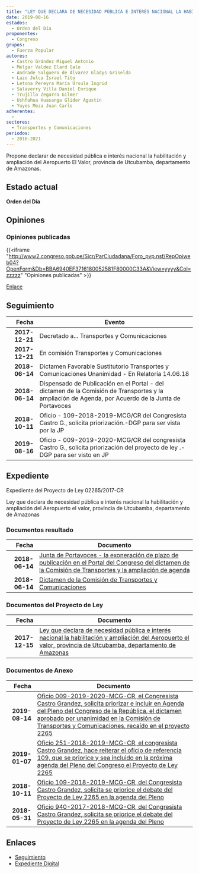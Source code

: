 ```yaml
---
title: "LEY QUE DECLARA DE NECESIDAD PÚBLICA E INTERÉS NACIONAL LA HABILITACIÓN Y AMPLIACIÓN DEL AEROPUERTO EL VALOR, PROVINCIA DE UTCUBAMBA, DEPARTAMENTO DE AMAZONAS"
date: 2019-08-16
estados: 
  - Orden del Día
proponentes: 
  - Congreso
grupos: 
  - Fuerza Popular
autores: 
  - Castro Grández Miguel Antonio
  - Melgar Valdez Elard Galo
  - Andrade Salguero de Álvarez Gladys Griselda
  - Lazo Julca Israel Tito
  - Letona Pereyra María Úrsula Ingrid
  - Salaverry Villa Daniel Enrique
  - Trujillo Zegarra Gilmer
  - Ushñahua Huasanga Glider Agustín
  - Yuyes Meza Juan Carlo
adherentes: 
  - 
sectores: 
  - Transportes y Comunicaciones
periodos: 
  - 2016-2021
---
```


Propone declarar de necesidad pública e interés nacional la habilitación y ampliación del Aeropuerto El Valor, provincia de Utcubamba, departamento de Amazonas.


## Estado actual

**Orden del Día**

## Opiniones

### Opiniones publicadas

{{<iframe "http://www2.congreso.gob.pe/Sicr/ParCiudadana/Foro_pvp.nsf/RepOpiweb04?OpenForm&Db=BBA6940EF3716180052581F80000C33A&View=yyyy&Col=zzzzz" "Opiniones publicadas" >}}

[Enlace](http://www2.congreso.gob.pe/Sicr/ParCiudadana/Foro_pvp.nsf/RepOpiweb04?OpenForm&Db=BBA6940EF3716180052581F80000C33A&View=yyyy&Col=zzzzz)

## Seguimiento

| Fecha | Evento |
|------:|--------|
| **2017-12-21** | Decretado a... Transportes y Comunicaciones|
| **2017-12-21** | En comisión Transportes y Comunicaciones|
| **2018-06-14** | Dictamen Favorable Sustitutorio Transportes y Comunicaciones Unanimidad - En Relatoría 14.06.18|
| **2018-06-14** | Dispensado de Publicación en el Portal - del dictamen de la Comisión de Transportes y la ampliación de Agenda, por Acuerdo de la Junta de Portavoces|
| **2018-10-11** | Oficio - 109-2018-2019-MCG/CR del Congresista Castro G., solicita priorización.-DGP para ser vista por la JP|
| **2019-08-16** | Oficio - 009-2019-2020-MCG/CR del congresista Castro G., solicita priorización del proyecto de ley .-DGP para ser visto en JP|


## Expediente

Expediente del Proyecto de Ley 02265/2017-CR

Ley que declara de necesidad pública e interés nacional la habilitación y ampliación del Aeropuerto el valor, provincia de Utcubamba, departamento de Amazonas


### Documentos resultado

| Fecha | Documento |
|------:|--------|
| **2018-06-14** | [Junta de Portavoces - la exoneración de plazo de publicación en el Portal del Congreso del dictamen de la Comisión de Transportes y la ampliación de agenda](http://www.leyes.congreso.gob.pe/Documentos/2016_2021/Acuerdos/Junta_Portavoces/AJP0226520180614.pdf) |
| **2018-06-14** | [Dictamen de la Comisión de Transportes y Comunicaciones](http://www.leyes.congreso.gob.pe/Documentos/2016_2021/Seguimiento_de_Proyectos_de_Ley/00940PL20170614.pdf) |

### Documentos del Proyecto de Ley

| Fecha | Documento |
|------:|--------|
| **2017-12-15** | [Ley que declara de necesidad pública e interés nacional la habilitación y ampliación del Aeropuerto el valor, provincia de Utcubamba, departamento de Amazonas](http://www.leyes.congreso.gob.pe/Documentos/2016_2021/Proyectos_de_Ley_y_de_Resoluciones_Legislativas/PL0226520171215.pdf) |

### Documentos de Anexo

| Fecha | Documento |
|------:|--------|
| **2019-08-14** | [Oficio 009-2019-2020-MCG-CR, el Congresista Castro Grandez, solicita priorizar e incluir en Agenda del Pleno del Congreso de la República, el dictamen aprobado por unanimidad en la Comisión de Transportes y Comunicaciones, recaído en el proyecto 2265](http://www.leyes.congreso.gob.pe/Documentos/2016_2021/Oficios/Congresistas/OFICIO-009-2019-2020-MCG-CR.pdf) |
| **2019-01-07** | [Oficio 251-2018-2019-MCG-CR, el congresista Castro Grandez, hace reiterar el oficio de referencia 109, que se priorice y sea incluido en la próxima agenda del Pleno del Congreso el Proyecto de Ley 2265](http://www.leyes.congreso.gob.pe/Documentos/2016_2021/Oficios/Congresistas/OFICIO-251-2018-2019-MCG-CR.pdf) |
| **2018-10-11** | [Oficio 109-2018-2019-MCG-CR, del Congresista Castro Grandez, solicita se priorice el debate del Proyecto de Ley 2265 en la agenda del Pleno](http://www.leyes.congreso.gob.pe/Documentos/2016_2021/Oficios/Congresistas/OFICIO-109-2018-2019-MCG-CR.PDF) |
| **2018-05-31** | [Oficio 940-2017-2018-MCG-CR, del Congresista Castro Grandez, solicita se priorice el debate del Proyecto de Ley 2265 en la agenda del Pleno](http://www.leyes.congreso.gob.pe/Documentos/2016_2021/Oficios/Congresistas/OFICIO-940-2017-2018-MCG-CR.pdf) |

## Enlaces 

- [Seguimiento](http://www2.congreso.gob.pe/Sicr/TraDocEstProc/CLProLey2016.nsf/f7fff46988ca05b1052578e100829cc7/e11d3d8dd9cabb95052581f70072d823?OpenDocument)
- [Expediente Digital](http://www2.congreso.gob.pe/Sicr/TraDocEstProc/CLProLey2016.nsf/f7fff46988ca05b1052578e100829cc7/e11d3d8dd9cabb95052581f70072d823?OpenDocument&Click=05257FB7005EB655.eb71d0cf91d8294e05256cdf006b5706/$Body/0.1C6C)
